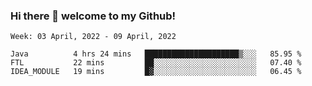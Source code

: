 ### Hi there 👋 welcome to my Github! 

<!--START_SECTION:waka-->
```text
Week: 03 April, 2022 - 09 April, 2022

Java          4 hrs 24 mins   █████████████████████▒░░░   85.95 % 
FTL           22 mins         ██░░░░░░░░░░░░░░░░░░░░░░░   07.40 % 
IDEA_MODULE   19 mins         █▓░░░░░░░░░░░░░░░░░░░░░░░   06.45 % 
```
<!--END_SECTION:waka-->
